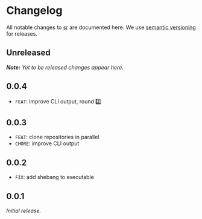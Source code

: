# Changelog

All notable changes to [sr](https://github.com/bpmn-io/sr) are documented here. We use [semantic versioning](http://semver.org/) for releases.

## Unreleased

___Note:__ Yet to be released changes appear here._

## 0.0.4

* `FEAT`: improve CLI output, round :two:

## 0.0.3

* `FEAT`: clone repositories in parallel
* `CHORE`: improve CLI output

## 0.0.2

* `FIX`: add shebang to executable

## 0.0.1

_Initial release._